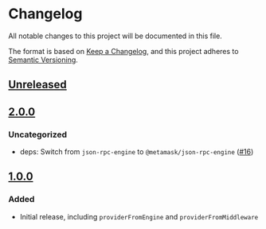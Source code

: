# Changelog
All notable changes to this project will be documented in this file.

The format is based on [Keep a Changelog](https://keepachangelog.com/en/1.0.0/),
and this project adheres to [Semantic Versioning](https://semver.org/spec/v2.0.0.html).

## [Unreleased]

## [2.0.0]
### Uncategorized
- deps: Switch from `json-rpc-engine` to `@metamask/json-rpc-engine` ([#16](https://github.com/MetaMask/eth-json-rpc-provider/pull/16))

## [1.0.0]
### Added
- Initial release, including `providerFromEngine` and `providerFromMiddleware`

[Unreleased]: https://github.com/MetaMask/eth-json-rpc-provider/compare/v2.0.0...HEAD
[2.0.0]: https://github.com/MetaMask/eth-json-rpc-provider/compare/v1.0.0...v2.0.0
[1.0.0]: https://github.com/MetaMask/eth-json-rpc-provider/releases/tag/v1.0.0
